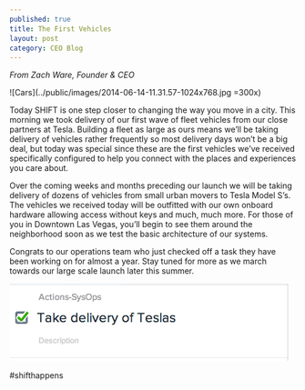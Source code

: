 ```yaml
---
published: true
title: The First Vehicles
layout: post
category: CEO Blog
---
```

*From Zach Ware, Founder & CEO*

![Cars](../public/images/2014-06-14-11.31.57-1024x768.jpg =300x)

Today SHIFT is one step closer to changing the way you move in a city. This morning we took delivery of our first wave of fleet vehicles from our close partners at Tesla. Building a fleet as large as ours means we’ll be taking delivery of vehicles rather frequently so most delivery days won’t be a big deal, but today was special since these are the first vehicles we’ve received specifically configured to help you connect with the places and experiences you care about.

Over the coming weeks and months preceding our launch we will be taking delivery of dozens of vehicles from small urban movers to Tesla Model S’s. The vehicles we received today will be outfitted with our own onboard hardware allowing access without keys and much, much more. For those of you in Downtown Las Vegas, you’ll begin to see them around the neighborhood soon as we test the basic architecture of our systems.

Congrats to our operations team who just checked off a task they have been working on for almost a year. Stay tuned for more as we march towards our large scale launch later this summer.

![Cars](../public/images/Screenshot-2014-06-14-11.56.05.png)

#shifthappens